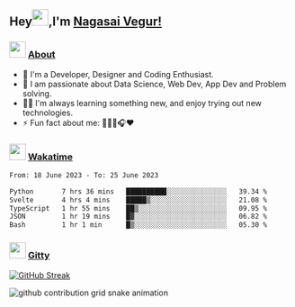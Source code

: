 ## Hey<img src="https://github.com/TheDudeThatCode/TheDudeThatCode/blob/master/Assets/Hi.gif" height="29px">,I'm [Nagasai Vegur!](https://nsvegur.me/)

### <img src="https://c.tenor.com/ftqs42Yna-oAAAAi/mochi-mochi-hello-white-mochi-mochi.gif" height="29px"> [About](https://nsvegur.me/)

- 🔭 I'm a Developer, Designer and Coding Enthusiast.
- 🎲 I am passionate about Data Science, Web Dev, App Dev and Problem solving. 
- 👨‍💻 I'm always learning something new, and enjoy trying out new technologies.
- ⚡ Fun fact about me: 👨🏻‍💻🎧♥️

### <img src="https://c.tenor.com/P5DB2iGAecsAAAAi/peach-cat.gif" height="29px"> [Wakatime](https://wakatime.com/@NSVegur)

<!--START_SECTION:waka-->

```txt
From: 18 June 2023 - To: 25 June 2023

Python       7 hrs 36 mins   ██████████░░░░░░░░░░░░░░░   39.34 %
Svelte       4 hrs 4 mins    █████▒░░░░░░░░░░░░░░░░░░░   21.08 %
TypeScript   1 hr 55 mins    ██▒░░░░░░░░░░░░░░░░░░░░░░   09.95 %
JSON         1 hr 19 mins    █▓░░░░░░░░░░░░░░░░░░░░░░░   06.82 %
Bash         1 hr 1 min      █▒░░░░░░░░░░░░░░░░░░░░░░░   05.30 %
```

<!--END_SECTION:waka-->

### <img src="https://c.tenor.com/C4t3cTtNBagAAAAi/quero.gif" height="29px"> [Gitty](https://github.com/NSVEGUR?tab=repositories)

[![GitHub Streak](https://github-readme-streak-stats.herokuapp.com?user=NSVEGUR&theme=dark&hide_border=true&date_format=M%20j%5B%2C%20Y%5D&ring=57A6FF&fire=57A6FF&currStreakLabel=57A6FF&background=0F1017)]('https://github.com/NSVEGUR')

![github contribution grid snake animation](https://raw.githubusercontent.com/NSVEGUR/NSVEGUR/output/github-contribution-grid-snake.svg)
